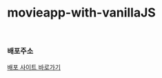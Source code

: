 # movieapp-with-vanillaJS


<br/>

### 배포주소

[배포 사이트 바로가기](https://devcourse-movie-app-vanillajs.netlify.app/)
